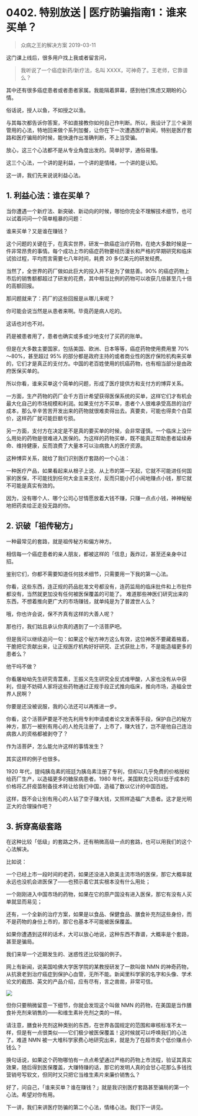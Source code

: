 # 0402. 特别放送 | 医疗防骗指南1：谁来买单？
> 众病之王的解决方案
2019-03-11

这门课上线后，很多用户找上我或者留言问，

> 我听说了一个癌症新药/新疗法，名叫 XXXX，可神奇了。王老师，它靠谱么？

其中还有很多癌症患者或者患者家属。我能隔着屏幕，感到他们焦虑又期盼的心情。

俗话说，授人以鱼，不如授之以渔。

与其每次都告诉你答案，不如直接教你如何自己作判断。所以，我设计了三个亲测管用的心法，特地回来做个系列加餐，让你在下一次遭遇医疗新闻，特别是医疗套路和医疗骗局的时候，能快速作出准确判断，不上当受骗。

放心，这三个心法都不是从专业角度出发的。简单好学，通俗易懂。

这三个心法，一个讲的是利益，一个讲的是情绪，一个讲的是认知。

这一讲，我们先来说说利益心法。

## 1. 利益心法：谁在买单？
当你遭遇一个新疗法、新突破、新动向的时候，哪怕你完全不理解技术细节，也可以试着问问一个简单粗暴的问题：

谁来买单？又是谁在赚钱？

这个问题的关键在于，在真实世界，研发一款癌症治疗药物，在绝大多数时候是一件非常昂贵的事情。每个成功上市的癌症药物要经历漫长和严格的早期研究和临床试验过程，平均而言需要七八年时间，耗费 20 多亿美元的研发经费。

当然了，全世界的药厂做如此巨大的投入并不是为了做慈善。90% 的癌症药物上市后的销售额都超过了研发的花费，其中相当比例的药物可以收获几倍甚至几十倍的高额回报。

那问题就来了：药厂的这些回报是从哪儿来呢？

你可能会说当然是从患者来啊。毕竟药是病人吃的。

这话也对也不对。

药是被患者用了，患者也确实或多或少地支付了买药的账单。

但是在大多数主要国家，包括美国、欧洲、日本等等，癌症药物使用费用里 70%～80%，甚至超过 95% 的部分都是政府主持的或者商业性的医疗保险机构来买单的，它们才是真正的支付方。中国的老百姓使用的抗癌药物，也有相当部分是由政府医保买单的。

所以你看，谁来买单这个简单的问题，形成了医疗提供方和支付方的博弈关系。

一方面，生产药物的药厂会千方百计希望获得医保系统的买单，这样它们才有机会最大化自己的市场规模和利润。如果支付方不买单，患者个人很难承受高昂的治疗成本，那么辛辛苦苦开发出来的药物就很难卖得出去。真要卖，可能也得卖个白菜价，这样药厂就可能巨额亏损。

另一方面，支付方在决定是不是真的要买单的时候，会非常谨慎。一个临床上没什么用处的药物是很难进入医保的。为这样的药物买单，既不能真正帮助患者延续寿命、维持健康，反而浪费了大量本可以治病救人的医疗资源。

这种博弈关系，就给了我们识别医疗套路的一个心法：

一种医疗产品，如果看起来从根子上说、从上市的第一天起，它就不可能进任何国家的医保，不可能找到任何大金主来支付，反而只能小打小闹地赚点小钱，那它就不可能是真实有效的。

因为，没有哪个人、哪个公司心甘情愿放着大钱不赚，只赚一点点小钱，神神秘秘地把药卖给正走投无路的你。

## 2. 识破「祖传秘方」
一种最常见的套路，就是祖传秘方和偏方神方。

相信每一个癌症患者的亲人朋友，都被这样的「信息」轰炸过，甚至还亲身中过招。

鉴别它们，你都不需要知道任何技术细节，只需要用一下我的第一心法。

你看，这些东西，连正规的药品批准文号都没有，连药监局的临床批件和上市批件都没有，当然就更加没有任何被医保覆盖的可能了。
难道那些神医们研究出来的东西，不想着推向更广大的市场赚钱，就单纯是为了普渡世人么？

哦，你也许会说，保不齐真有这样的大善人呢？

那也行，我们姑且承认你真的遇到了一个活菩萨吧。

但是我可以继续追问一句：如果这个秘方神方这么有效，这位神医不要藏着掖着，干脆把它贡献出来，让正规医疗机构好好研究、正式获批上市，不是能造福更多的患者么？

他干吗不做？

你看屠呦呦先生研究青蒿素，王振义先生研究全反式维甲酸，人家也没有从中获利，但是不妨碍人家将这些药物通过正规手段正式推向临床，推向市场，造福全世界人民啊？

你要是还没被说服，我的心法还可以再推进一步。

你看，这个活菩萨要是不抢先利用专利申请或者论文发表等手段，保护自己的秘方神方，那万一被别有用心的人抢先注册了，上市了，赚大钱了，岂不是他自己连治病救人的资格都被剥夺了？

作为活菩萨，怎么能允许这样的事情发生？

其实这样的例子也很多。

1920 年代，提纯胰岛素的班廷为胰岛素注册了专利，但却以几乎免费的价格授权给药厂生产，以造福更多的糖尿病患者。1980 年代，美国默克公司以低于成本的价格将乙肝疫苗制备技术转让给我们中国，造福了数以亿计的中国百姓。

这样，既不会让别有用心的人钻了空子赚大钱，又照样造福广大患者。这才是光明正大的合理操作吧？

## 3. 拆穿高级套路
在这种比较「低级」的套路之外，还有稍微高级一点的套路，也可以用我们的这个心法解决。

比如说：

一个已经上市一段时间的老药，如果还没进入欧美主流市场的医保，那它大概率就永远也没机会进医保了——也预示着它其实根本没有什么用处；

一个刚刚进入中国市场的药物，如果在它的原产国没有进入医保，那它有没有人买单就显而易见；

还有，一个全新的治疗方案，如果是以食品、保健食品、膳食补充剂这些身份，而不是药物的身份上市的，那它也基本不可能被医保覆盖。

如果你遭遇到这样的话术，大可以放心地说，这种东西不靠谱，大概率是个套路，甚至是骗局。

我们来举一个近期发生的、迷惑性还比较强的例子。

网上有新闻，说美国哈佛大学医学院的某教授研发了一款叫做 NMN 的神奇药物，从抗衰老到治疗癌症到保护心血管，无所不能。新闻里科学家的名字和头像、学术论文的截图、英文的产品介绍，应有尽有，言之凿凿，非常可信。

![](https://raw.githubusercontent.com/dalong0514/selfstudy/master/图片链接/生命科学/2019048.jpg)

但你只要稍微留意一下细节，你就会发现这个叫做 NMN 的药物，在美国是当作膳食补充剂来销售的——和维生素补充剂之类的一样。

请注意，膳食补充剂这种类别的东西，在世界各国规定的范围和审核标准不太一样，但是有一点很类似——它们极少被医保覆盖！这时候就可以呼唤我们的心法了。难道 NMN 被一大堆科学家费心地研究出来，就是为了在超市卖个低价赚点小钱么？

换句话说，如果这个药物哪怕有一点点希望通过严格的药物上市流程，验证其真实效果，随后得到医保覆盖，大赚特赚的话，那它的发明人真的会甘心花那么多钱找营销号写软文，但同时又只把它当维生素片来廉价销售么？

好了，问自己，「谁来买单？谁在赚钱？」就是我识别医疗套路甚至骗局的第一个心法。希望对你有用。​​​

下一讲，我们来讲医疗防骗的第二个心法，情绪心法。我们下一讲见。

